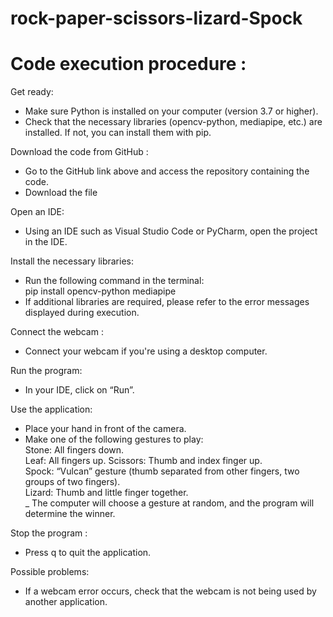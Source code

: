 # rock-paper-scissors-lizard-Spock
# Code execution procedure :  

Get ready:  

- Make sure Python is installed on your computer (version 3.7 or higher).  
- Check that the necessary libraries (opencv-python, mediapipe, etc.) are installed. If not, you can install them with pip.   

Download the code from GitHub :   

- Go to the GitHub link above and access the repository containing the code.  
- Download the file  

Open an IDE:  

- Using an IDE such as Visual Studio Code or PyCharm, open the project in the IDE.  

Install the necessary libraries:  

- Run the following command in the terminal:  
      pip install opencv-python mediapipe  
- If additional libraries are required, please refer to the error messages displayed during execution.  

Connect the webcam :  

- Connect your webcam if you're using a desktop computer.  

Run the program:  

- In your IDE, click on “Run”.  

Use the application:  

- Place your hand in front of the camera.  
- Make one of the following gestures to play:  
    Stone: All fingers down.  
    Leaf: All fingers up.
    Scissors: Thumb and index finger up.  
    Spock: “Vulcan” gesture (thumb separated from other fingers, two groups of two fingers).  
    Lizard: Thumb and little finger together.  
_ The computer will choose a gesture at random, and the program will determine the winner.  

Stop the program :  

- Press q to quit the application.  

Possible problems:  

- If a webcam error occurs, check that the webcam is not being used by another application. 
